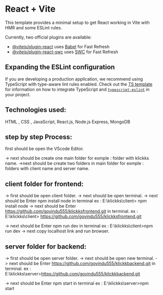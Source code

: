 # React + Vite

This template provides a minimal setup to get React working in Vite with HMR and some ESLint rules.

Currently, two official plugins are available:

- [@vitejs/plugin-react](https://github.com/vitejs/vite-plugin-react/blob/main/packages/plugin-react) uses [Babel](https://babeljs.io/) for Fast Refresh
- [@vitejs/plugin-react-swc](https://github.com/vitejs/vite-plugin-react/blob/main/packages/plugin-react-swc) uses [SWC](https://swc.rs/) for Fast Refresh

## Expanding the ESLint configuration

If you are developing a production application, we recommend using TypeScript with type-aware lint rules enabled. Check out the [TS template](https://github.com/vitejs/vite/tree/main/packages/create-vite/template-react-ts) for information on how to integrate TypeScript and [`typescript-eslint`](https://typescript-eslint.io) in your project.


## Technologies used:

HTML , CSS , JavaScript, React.js, Node.js Express, MongoDB

## step by step Process:

first should be open the VScode Editor.

-> next should be create one main folder for exmple : folder with klickks name.
->next should be create two folders in main folder for exmple : folders with client name and server name.

## client folder for frontend:
-> first should be open client folder.
-> next should be open terminal.
-> next should be Enter npm install node  in terminal  ex : E:\klickks\client> npm install node
-> next should be Enter https://github.com/govindu555/klickksfrontend.git in terminal. ex : E:\klickks\client> https://github.com/govindu555/klickksfrontend.git

-> next should be Enter npm run dev in terminal ex : E:\klickks\client>npm run dev
-> next copy localhost link and run browser.


## server folder for backend:
-> first should be open server folder.
-> next should be open new terminal.
-> next should be Enter https://github.com/govindu555/klickkbackend.git in terminal. ex : E:\klickks\server>https://github.com/govindu555/klickkbackend.git

-> next should be Enter npm start in terminal ex : E:\klickks\server>npm start